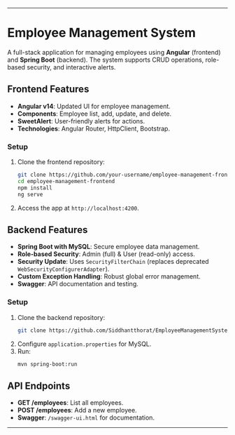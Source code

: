 

---

# Employee Management System

A full-stack application for managing employees using **Angular** (frontend) and **Spring Boot** (backend). The system supports CRUD operations, role-based security, and interactive alerts.

## Frontend Features

- **Angular v14**: Updated UI for employee management.
- **Components**: Employee list, add, update, and delete.
- **SweetAlert**: User-friendly alerts for actions.
- **Technologies**: Angular Router, HttpClient, Bootstrap.

### Setup

1. Clone the frontend repository:
   ```bash
   git clone https://github.com/your-username/employee-management-frontend.git
   cd employee-management-frontend
   npm install
   ng serve
   ```
2. Access the app at `http://localhost:4200`.

## Backend Features

- **Spring Boot with MySQL**: Secure employee data management.
- **Role-based Security**: Admin (full) & User (read-only) access.
- **Security Update**: Uses `SecurityFilterChain` (replaces deprecated `WebSecurityConfigurerAdapter`).
- **Custom Exception Handling**: Robust global error management.
- **Swagger**: API documentation and testing.

### Setup

1. Clone the backend repository:
   ```bash
   git clone https://github.com/Siddhantthorat/EmployeeManagementSystemProject.git
   ```
2. Configure `application.properties` for MySQL.
3. Run:
   ```bash
   mvn spring-boot:run
   ```

## API Endpoints

- **GET /employees**: List all employees.
- **POST /employees**: Add a new employee.
- **Swagger**: `/swagger-ui.html` for documentation.

---
